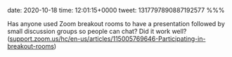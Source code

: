 date: 2020-10-18
time: 12:01:15+0000
tweet: 1317797890887192577
%%%

Has anyone used Zoom breakout rooms to have a presentation followed by small discussion groups so people can chat? Did it work well? ([support.zoom.us/hc/en-us/articles/115005769646-Participating-in-breakout-rooms](https://support.zoom.us/hc/en-us/articles/115005769646-Participating-in-breakout-rooms))
